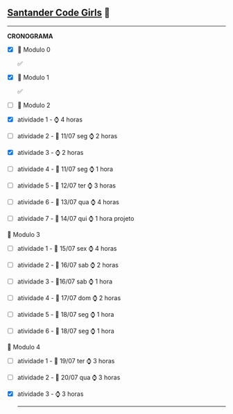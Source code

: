 ##           **<u>Santander Code Girls</u>** :girl:

------

**CRONOGRAMA**

- [x] :orange_book: Modulo 0

  :white_check_mark:

- [x] :orange_book: Modulo 1

  :white_check_mark:

- [ ] :orange_book: Modulo 2

- [x] atividade 1 - :watch: 4 horas

- [ ] atividade 2 - :calendar: 11/07 seg :watch: 2 horas 

- [x] atividade 3 - :watch: 2 horas

- [ ] atividade 4 - :calendar: 11/07 seg :watch: 1 hora 

- [ ] atividade 5 - :calendar: 12/07 ter :watch: 3 horas

- [ ] atividade 6 - :calendar: 13/07 qua :watch: 4 horas

- [ ] atividade 7 - :calendar: 14/07 qui :watch: 1 hora projeto

:orange_book: Modulo 3

- [ ] atividade 1 - :calendar: 15/07 sex :watch: 4 horas

- [ ] atividade 2 - :calendar: 16/07 sab :watch: 2 horas

- [ ] atividade 3 - :calendar:16/07 sab :watch: 1 hora

- [ ] atividade 4 - :calendar: 17/07 dom :watch: 2 horas

- [ ] atividade 5 - :calendar: 18/07 seg :watch: 1 hora

- [ ] atividade 6 - :calendar: 18/07 seg :watch: 1 hora

:orange_book: Modulo 4

- [ ] atividade 1 - :calendar: 19/07 ter :watch: 3 horas

- [ ] atividade 2 - :calendar: 20/07 qua :watch: 3 horas

- [x] atividade 3 - :watch: 3 horas

  ------

  